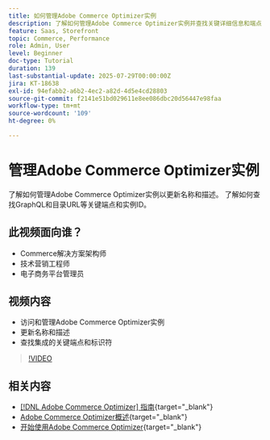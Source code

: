 ```yaml
---
title: 如何管理Adobe Commerce Optimizer实例
description: 了解如何管理Adobe Commerce Optimizer实例并查找关键详细信息和端点
feature: Saas, Storefront
topic: Commerce, Performance
role: Admin, User
level: Beginner
doc-type: Tutorial
duration: 139
last-substantial-update: 2025-07-29T00:00:00Z
jira: KT-18638
exl-id: 94efabb2-a6b2-4ec2-a82d-4d5e4cd28803
source-git-commit: f2141e51bd029611e8ee086dbc20d56447e98faa
workflow-type: tm+mt
source-wordcount: '109'
ht-degree: 0%

---
```


# 管理Adobe Commerce Optimizer实例

了解如何管理Adobe Commerce Optimizer实例以更新名称和描述。  了解如何查找GraphQL和目录URL等关键端点和实例ID。

## 此视频面向谁？

* Commerce解决方案架构师
* 技术营销工程师
* 电子商务平台管理员

## 视频内容

* 访问和管理Adobe Commerce Optimizer实例
* 更新名称和描述
* 查找集成的关键端点和标识符

>[!VIDEO](https://video.tv.adobe.com/v/3470232?learn=on&enablevpops)

## 相关内容

* [[!DNL Adobe Commerce Optimizer] 指南](https://experienceleague.adobe.com/zh-hans/docs/commerce/optimizer/overview){target="_blank"}
* [Adobe Commerce Optimizer概述](https://experienceleague.adobe.com/zh-hans/docs/commerce-learn/tutorials/adobe-commerce-optimizer/overview){target="_blank"}
* [开始使用Adobe Commerce Optimizer](https://experienceleague.adobe.com/zh-hans/docs/commerce/optimizer/get-started){target="_blank"}

